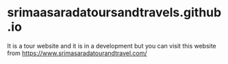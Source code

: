 # srimaasaradatoursandtravels.github.io
It is a tour website and it is in a development but you can visit this website from https://www.srimasaradatourandtravel.com/